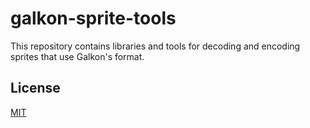# galkon-sprite-tools

This repository contains libraries and tools for decoding and encoding sprites that use Galkon's format.

## License
[MIT](https://choosealicense.com/licenses/mit/)
